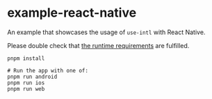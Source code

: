 # example-react-native

An example that showcases the usage of `use-intl` with React Native.

Please double check that [the runtime requirements](https://next-intl.dev/docs/environments/runtime-requirements) are fulfilled.

```
pnpm install

# Run the app with one of:
pnpm run android
pnpm run ios
pnpm run web
```
